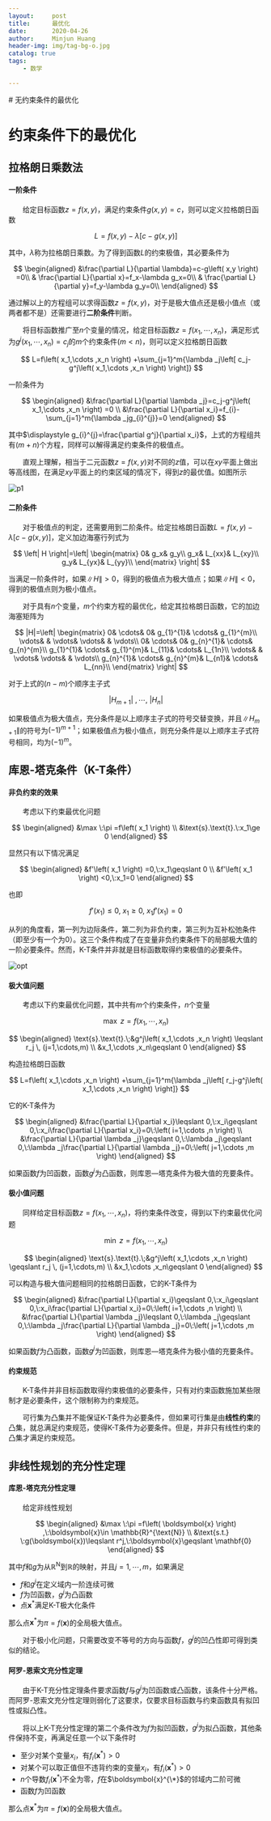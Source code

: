 ```yaml
---
layout:     post
title:      最优化
date:       2020-04-26
author:     Minjun Huang
header-img: img/tag-bg-o.jpg
catalog: true
tags:
    - 数学

---
```


<head>
    <script src="https://cdn.mathjax.org/mathjax/latest/MathJax.js?config=TeX-AMS-MML_HTMLorMML" type="text/javascript"></script>
    <script type="text/x-mathjax-config">
        MathJax.Hub.Config({
            tex2jax: {
            skipTags: ['script', 'noscript', 'style', 'textarea', 'pre'],
            inlineMath: [['$','$']]
            }
        });
    </script>
</head>
# 无约束条件的最优化



# 约束条件下的最优化

## 拉格朗日乘数法

#### 一阶条件

&emsp;&emsp;给定目标函数$z=f(x,y)$，满足约束条件$g(x,y)=c$，则可以定义拉格朗日函数


$$
L=f\left( x,y \right) -\lambda \left[ c-g\left( x,y \right) \right]
$$


其中，$\lambda$称为拉格朗日乘数。为了得到函数$L$的约束极值，其必要条件为


$$
\begin{aligned}
&\frac{\partial L}{\partial \lambda}=c-g\left( x,y \right) =0\\
&	\frac{\partial L}{\partial x}=f_x-\lambda g_x=0\\
&	\frac{\partial L}{\partial y}=f_y-\lambda g_y=0\\
\end{aligned}
$$


通过解以上的方程组可以求得函数$z=f(x,y)$，对于是极大值点还是极小值点（或两者都不是）还需要进行**二阶条件**判断。



&emsp;&emsp;将目标函数推广至$n$个变量的情况，给定目标函数$z=f(x_1,\cdots,x_n)$，满足形式为$g^j\left( x_1,\cdots ,x_n \right) =c_j$的$m$个约束条件($m<n$)，则可以定义拉格朗日函数


$$
L=f\left( x_1,\cdots ,x_n \right) +\sum_{j=1}^m{\lambda _j\left[ c_j-g^j\left( x_1,\cdots ,x_n \right) \right]}
$$


一阶条件为


$$
\begin{aligned}
&\frac{\partial L}{\partial \lambda _j}=c_j-g^j\left( x_1,\cdots ,x_n \right) =0
\\
&\frac{\partial L}{\partial x_i}=f_{i}-\sum_{j=1}^m{\lambda _jg_{i}^{j}}=0
\end{aligned}
$$

其中$\displaystyle g_{i}^{j}=\frac{\partial g^j}{\partial x_i}$，上式的方程组共有$(m+n)$个方程，同样可以解得满足约束条件的极值点。

&emsp;&emsp;直观上理解，相当于二元函数$z=f(x,y)$对不同的$z$值，可以在$xy$平面上做出等高线图，在满足$xy$平面上的约束区域的情况下，得到$z$的最优值。如图所示

![p1](https://people.goshen.edu/~paulmr/physix/213/gco/0g/11.1.levelc.jpg)

#### 二阶条件

&emsp;&emsp;对于极值点的判定，还需要用到二阶条件。给定拉格朗日函数$L=f(x,y)-\lambda [c-g(x,y)]$，定义加边海塞行列式为


$$
\left| H \right|=\left| \begin{matrix}
	0&		g_x&		g_y\\
	g_x&		L_{xx}&		L_{xy}\\
	g_y&		L_{yx}&		L_{yy}\\
\end{matrix} \right|
$$


当满足一阶条件时，如果$\| H \|>0$，得到的极值点为极大值点；如果$\| H \|<0$，得到的极值点则为极小值点。

&emsp;&emsp;对于具有$n$个变量，$m$个约束方程的最优化，给定其拉格朗日函数，它的加边海塞矩阵为


$$
|H|=\left| \begin{matrix}
	0&		\cdots&		0&		g_{1}^{1}&		\cdots&		g_{1}^{m}\\
	\vdots&		&		\vdots&		\vdots&		&		\vdots\\
	0&		\cdots&		0&		g_{n}^{1}&		\cdots&		g_{n}^{m}\\
	g_{1}^{1}&		\cdots&		g_{1}^{m}&		L_{11}&		\cdots&		L_{1n}\\
	\vdots&		&		\vdots&		\vdots&		&		\vdots\\
	g_{n}^{1}&		\cdots&		g_{n}^{m}&		L_{n1}&		\cdots&		L_{nn}\\
\end{matrix} \right|
$$


对于上式的$(n-m)$个顺序主子式


$$
\left| H_{m+1} \right|\:,\cdots ,\:\left| H_n \right|
$$


如果极值点为极大值点，充分条件是以上顺序主子式的符号交替变换，并且$\|H_{m+1}\|$的符号为$(-1)^{m+1}$；如果极值点为极小值点，则充分条件是以上顺序主子式符号相同，均为$(-1)^m$。

## 库恩-塔克条件（K-T条件）

#### 非负约束的效果

&emsp;&emsp;考虑以下约束最优化问题


$$
\begin{aligned}
&\max \:\pi =f\left( x_1 \right) 
\\
&\text{s}.\text{t}.\:x_1\ge 0
\end{aligned}
$$

显然只有以下情况满足


$$
\begin{aligned}
&f'\left( x_1 \right) =0,\:x_1\geqslant 0
\\
&f'\left( x_1 \right) <0,\:x_1=0
\end{aligned}
$$


也即


$$
f'\left( x_1 \right) \leqslant 0,\:x_1\geqslant 0,\:x_1f'\left( x_1 \right) =0
$$


从列的角度看，第一列为边际条件，第二列为非负约束，第三列为互补松弛条件（即至少有一个为0）。这三个条件构成了在变量非负约束条件下的局部极大值的一阶必要条件。然而，K-T条件并非就是目标函数取得约束极值的必要条件。

![opt](https://s1.ax1x.com/2020/04/26/Jg8kLj.md.png)

#### 极大值问题

&emsp;&emsp;考虑以下约束最优化问题，其中共有$m$个约束条件，$n$个变量


$$
\max \:z=f\left( x_1,\cdots ,x_n \right)
$$

$$
\begin{aligned}
\text{s}.\text{t}.\;&g^j\left( x_1,\cdots ,x_n \right) \leqslant r_j \, (j=1,\cdots,m)
\\
&x_1,\cdots ,x_n\geqslant 0
\end{aligned}
$$



构造拉格朗日函数


$$
L=f\left( x_1,\cdots ,x_n \right) +\sum_{j=1}^m{\lambda _j\left[ r_j-g^j\left( x_1,\cdots ,x_n \right) \right]}
$$


它的K-T条件为


$$
\begin{aligned}
&\frac{\partial L}{\partial x_i}\leqslant 0,\:x_i\geqslant 0,\:x_i\frac{\partial L}{\partial x_i}=0\:\left( i=1,\cdots ,n \right) 
\\
&\frac{\partial L}{\partial \lambda _j}\geqslant 0,\:\lambda _j\geqslant 0,\:\lambda _j\frac{\partial L}{\partial \lambda _j}=0\:\left( j=1,\cdots ,m \right) 
\end{aligned}
$$


如果函数$f$为凹函数，函数$g^j$为凸函数，则库恩—塔克条件为极大值的充要条件。

#### 极小值问题

&emsp;&emsp;同样给定目标函数$z=f(x_1,\cdots,x_n)$，将约束条件改变，得到以下约束最优化问题


$$
\min \:z=f\left( x_1,\cdots ,x_n \right)
$$

$$
\begin{aligned}
\text{s}.\text{t}.\;&g^j\left( x_1,\cdots ,x_n \right) \geqslant r_j \, (j=1,\cdots,m)
\\
&x_1,\cdots ,x_n\geqslant 0
\end{aligned}
$$



可以构造与极大值问题相同的拉格朗日函数，它的K-T条件为


$$
\begin{aligned}
&\frac{\partial L}{\partial x_i}\geqslant 0,\:x_i\geqslant 0,\:x_i\frac{\partial L}{\partial x_i}=0\:\left( i=1,\cdots ,n \right) 
\\
&\frac{\partial L}{\partial \lambda _j}\leqslant 0,\:\lambda _j\geqslant 0,\:\lambda _j\frac{\partial L}{\partial \lambda _j}=0\:\left( j=1,\cdots ,m \right) 
\end{aligned}
$$

如果函数$f$为凸函数，函数$g^j$为凹函数，则库恩—塔克条件为极小值的充要条件。

#### 约束规范

&emsp;&emsp;K-T条件并非目标函数取得约束极值的必要条件，只有对约束函数施加某些限制才是必要条件，这个限制称为约束规范。

&emsp;&emsp;可行集为凸集并不能保证K-T条件为必要条件，但如果可行集是由**线性约束**的凸集，就总满足约束规范，使得K-T条件为必要条件。但是，并非只有线性约束的凸集才满足约束规范。

## 非线性规划的充分性定理

#### 库恩-塔克充分性定理

&emsp;&emsp;给定非线性规划


$$
\begin{aligned}
&\max \:\pi =f\left( \boldsymbol{x} \right) ,\:\boldsymbol{x}\in \mathbb{R}^{\text{N}} \\
&\text{s.t.} \:g(\boldsymbol{x})\leqslant r^j,\:\boldsymbol{x}\geqslant \mathbf{0}
\end{aligned}
$$


其中$f$和$g$为从$\mathbb{R}^{\text{N}}$到$\mathbb{R}$的映射，并且$j=1, \cdots, m$，如果满足

- $f$和$g^j$在定义域内一阶连续可微
- $f$为凹函数，$g^j$为凸函数
- 点$\boldsymbol{x}^{*}$满足K-T极大化条件

那么点$\boldsymbol{x}^{*}$为$\pi=f(\boldsymbol{x})$的全局极大值点。



&emsp;&emsp;对于极小化问题，只需要改变不等号的方向与函数$f$，$g^j$的凹凸性即可得到类似的结论。

#### 阿罗-恩索文充分性定理

&emsp;&emsp;由于K-T充分性定理条件要求函数$f$与$g^j$为凹函数或凸函数，该条件十分严格。而阿罗-恩索文充分性定理则弱化了这要求，仅要求目标函数与约束函数具有拟凹性或拟凸性。

&emsp;&emsp;将以上K-T充分性定理的第二个条件改为$f$为拟凹函数，$g^j$为拟凸函数，其他条件保持不变，再满足任意一个以下条件时

- 至少对某个变量$x_i$，有$f_i(\boldsymbol{x}^{*}) > 0$
- 对某个可以取正值但不违背约束的变量$x_i$，有$f_i(\boldsymbol{x}^{*}) > 0$
- $n$个导数$f_i(\boldsymbol{x}^{*})$不全为零，$f$在$\boldsymbol{x}^{\*}$的邻域内二阶可微
- 函数$f$为凹函数

那么点$\boldsymbol{x}^{*}$为$\pi=f(\boldsymbol{x})$的全局极大值点。

